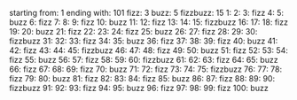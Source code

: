 starting from: 1
ending with:   101
fizz:     3
buzz:     5
fizzbuzz: 15
1: 
2: 
3: fizz
4: 
5: buzz
6: fizz
7: 
8: 
9: fizz
10: buzz
11: 
12: fizz
13: 
14: 
15: fizzbuzz
16: 
17: 
18: fizz
19: 
20: buzz
21: fizz
22: 
23: 
24: fizz
25: buzz
26: 
27: fizz
28: 
29: 
30: fizzbuzz
31: 
32: 
33: fizz
34: 
35: buzz
36: fizz
37: 
38: 
39: fizz
40: buzz
41: 
42: fizz
43: 
44: 
45: fizzbuzz
46: 
47: 
48: fizz
49: 
50: buzz
51: fizz
52: 
53: 
54: fizz
55: buzz
56: 
57: fizz
58: 
59: 
60: fizzbuzz
61: 
62: 
63: fizz
64: 
65: buzz
66: fizz
67: 
68: 
69: fizz
70: buzz
71: 
72: fizz
73: 
74: 
75: fizzbuzz
76: 
77: 
78: fizz
79: 
80: buzz
81: fizz
82: 
83: 
84: fizz
85: buzz
86: 
87: fizz
88: 
89: 
90: fizzbuzz
91: 
92: 
93: fizz
94: 
95: buzz
96: fizz
97: 
98: 
99: fizz
100: buzz
